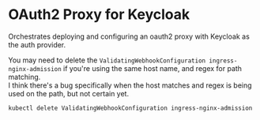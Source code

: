 # OAuth2 Proxy for Keycloak

Orchestrates deploying and configuring an oauth2 proxy with Keycloak as the auth provider.  

You may need to delete the `ValidatingWebhookConfiguration ingress-nginx-admission` if you're using the same host name, and regex for path matching.  
I think there's a bug specifically when the host matches and regex is being used on the path, but not certain yet.   


```
kubectl delete ValidatingWebhookConfiguration ingress-nginx-admission
```

